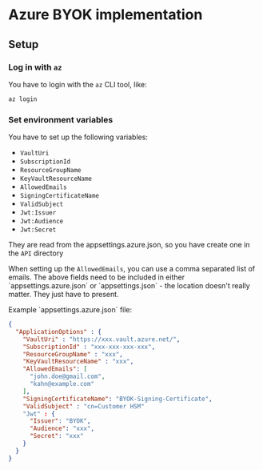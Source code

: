 # Azure BYOK implementation


## Setup

### Log in with `az`

You have to login with the `az` CLI tool, like:
```bash
az login 
```


### Set environment variables
You have to set up the following variables:

- `VaultUri`
- `SubscriptionId`
- `ResourceGroupName`
- `KeyVaultResourceName`
- `AllowedEmails`
- `SigningCertificateName`
- `ValidSubject`
- `Jwt:Issuer`
- `Jwt:Audience`
- `Jwt:Secret`

They are read from the appsettings.azure.json, so you have create one in the `API` directory

When setting up the `AllowedEmails`, you can use a comma separated list of emails. The above fields need to be included in either ´appsettings.azure.json´ or ´appsettings.json´ - the location doesn't really matter. They just have to present.

Example ´appsettings.azure.json´ file:

```json
{
  "ApplicationOptions" : {
    "VaultUri" : "https://xxx.vault.azure.net/",
    "SubscriptionId" : "xxx-xxx-xxx-xxx",
    "ResourceGroupName" : "xxx",
    "KeyVaultResourceName" : "xxx",
    "AllowedEmails": [
      "john.doe@gmail.com",
      "kahn@example.com"
    ],
    "SigningCertificateName": "BYOK-Signing-Certificate",
    "ValidSubject" : "cn=Customer HSM"
    "Jwt" : {
      "Issuer": "BYOK",
      "Audience": "xxx",
      "Secret": "xxx"
    }
  }
}
```


